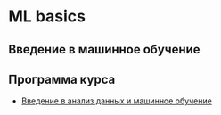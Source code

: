 # ML basics

## Введение в машинное обучение

## Программа курса
* [Введение в анализ данных и машинное обучение](https://github.com/vadim0912/MLDA2023/tree/master/lecture01)


